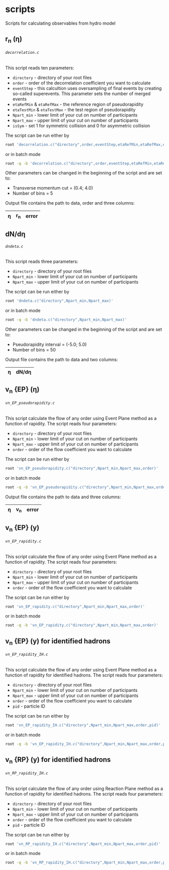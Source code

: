 # scripts
Scripts for calculating observables from hydro model

## r<sub>n</sub> (η)
###### `decorrelation.c`
This script reads ten parameters:
- `directory` - directory of your root files
- `order` - order of the decorrelation coefficient you want to calculate
- `eventStep` - this calcultion uses oversampling of final events by creating so-called superevents. This parameter sets the number of merged events
- `etaRefMin` & `etaRefMax` - the reference region of pseudorapidity
- `etaTestMin` & `etaTestMax` - the test region of pseudorapidity
- `Npart_min` - lower limit of your cut on number of participants
- `Npart_max` - upper limit of your cut on number of participants
- `isSym` - set 1 for symmetric collision and 0 for asymmetric collision

The script can be run either by
```bash
root 'decorrelation.c("directory",order,eventStep,etaRefMin,etaRefMax,etaTestMin,etaTestMax,Npart_min,Npart_max,isSym)'
```
or in batch mode
```bash
root -q -b 'decorrelation.c("directory",order,eventStep,etaRefMin,etaRefMax,etaTestMin,etaTestMax,Npart_min,Npart_max,isSym)'
```

Other parameters can be changed in the beginning of the script and are set to:
- Transverse momentum cut = (0.4; 4.0)
- Number of bins = 5

Output file contains the path to data, order and three columns:

| η | r<sub>n</sub> | error |
|---|---|---|


## dN/dη
###### `dndeta.c`
This script reads three parameters:
- `directory` - directory of your root files
- `Npart_min` - lower limit of your cut on number of participants
- `Npart_max` - upper limit of your cut on number of participants

The script can be run either by
```bash
root 'dndeta.c("directory",Npart_min,Npart_max)'
```
or in batch mode
```bash
root -q -b 'dndeta.c("directory",Npart_min,Npart_max)'
```

Other parameters can be changed in the beginning of the script and are set to:
- Pseudorapidity interval = (-5.0; 5.0)
- Number of bins = 50

Output file contains the path to data and two columns:

| η | dN/dη |
|---|---|

## v<sub>n</sub> {EP} (η)
###### `vn_EP_pseudorapidity.c`
This script calculate the flow of any order using Event Plane method as a function of rapidity. The script reads four parameters:
- `directory` - directory of your root files
- `Npart_min` - lower limit of your cut on number of participants
- `Npart_max` - upper limit of your cut on number of participants
- `order` - order of the flow coefficient you want to calculate

The script can be run either by
```bash
root 'vn_EP_pseudorapidity.c("directory",Npart_min,Npart_max,order)'
```
or in batch mode
```bash
root -q -b 'vn_EP_pseudorapidity.c("directory",Npart_min,Npart_max,order)'
```

Output file contains the path to data and three columns:

| η | v<sub>n</sub> | error |
|---|---|---|

## v<sub>n</sub> {EP} (y)
###### `vn_EP_rapidity.c`
This script calculate the flow of any order using Event Plane method as a function of rapidity. The script reads four parameters:
- `directory` - directory of your root files
- `Npart_min` - lower limit of your cut on number of participants
- `Npart_max` - upper limit of your cut on number of participants
- `order` - order of the flow coefficient you want to calculate

The script can be run either by
```bash
root 'vn_EP_rapidity.c("directory",Npart_min,Npart_max,order)'
```
or in batch mode
```bash
root -q -b 'vn_EP_rapidity.c("directory",Npart_min,Npart_max,order)'
```

## v<sub>n</sub> {EP} (y) for identified hadrons
###### `vn_EP_rapidity_IH.c`
This script calculate the flow of any order using Event Plane method as a function of rapidity for identified hadrons. The script reads four parameters:
- `directory` - directory of your root files
- `Npart_min` - lower limit of your cut on number of participants
- `Npart_max` - upper limit of your cut on number of participants
- `order` - order of the flow coefficient you want to calculate
- `pid` - particle ID

The script can be run either by
```bash
root 'vn_EP_rapidity_IH.c("directory",Npart_min,Npart_max,order,pid)'
```
or in batch mode
```bash
root -q -b 'vn_EP_rapidity_IH.c("directory",Npart_min,Npart_max,order,pid)'
```

## v<sub>n</sub> {RP} (y) for identified hadrons
###### `vn_RP_rapidity_IH.c`
This script calculate the flow of any order using Reaction Plane method as a function of rapidity for identified hadrons. The script reads four parameters:
- `directory` - directory of your root files
- `Npart_min` - lower limit of your cut on number of participants
- `Npart_max` - upper limit of your cut on number of participants
- `order` - order of the flow coefficient you want to calculate
- `pid` - particle ID

The script can be run either by
```bash
root 'vn_RP_rapidity_IH.c("directory",Npart_min,Npart_max,order,pid)'
```
or in batch mode
```bash
root -q -b 'vn_RP_rapidity_IH.c("directory",Npart_min,Npart_max,order,pid)'
```
